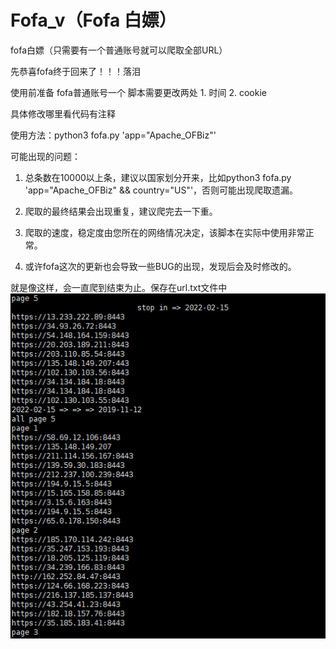# Fofa_v（Fofa 白嫖）

fofa白嫖（只需要有一个普通账号就可以爬取全部URL）

先恭喜fofa终于回来了！！！落泪

使用前准备 fofa普通账号一个  脚本需要更改两处 1.  时间 2.  cookie

具体修改哪里看代码有注释



使用方法：python3 fofa.py 'app="Apache_OFBiz"'



可能出现的问题：

1. 总条数在10000以上条，建议以国家划分开来，比如python3 fofa.py 'app="Apache_OFBiz" && country="US"'，否则可能出现爬取遗漏。

2. 爬取的最终结果会出现重复，建议爬完去一下重。

3. 爬取的速度，稳定度由您所在的网络情况决定，该脚本在实际中使用非常正常。

4. 或许fofa这次的更新也会导致一些BUG的出现，发现后会及时修改的。








就是像这样，会一直爬到结束为止。保存在url.txt文件中
![image](https://github.com/iascn/Fofa_v/blob/main/Capture.png)
